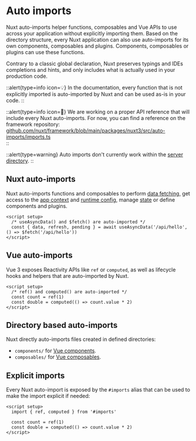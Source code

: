 # Auto imports

Nuxt auto-imports helper functions, composables and Vue APIs to use across your application without explicitly importing them. Based on the directory structure, every Nuxt application can also use auto-imports for its own components, composables and plugins. Components, composables or plugins can use these functions.

Contrary to a classic global declaration, Nuxt preserves typings and IDEs completions and hints, and only includes what is actually used in your production code.

::alert{type=info icon=💡}
In the documentation, every function that is not explicitly imported is auto-imported by Nuxt and can be used as-is in your code.
::

::alert{type=info icon=🚧}
We are working on a proper API reference that will include every Nuxt auto-imports. For now, you can find a reference on the framework repository: [github.com/nuxt/framework/blob/main/packages/nuxt3/src/auto-imports/imports.ts](https://github.com/nuxt/framework/blob/main/packages/nuxt3/src/auto-imports/imports.ts)  
::

::alert{type=warning}
Auto imports don't currently work within the [server directory](/guide/directory-structure/server).
::

## Nuxt auto-imports

Nuxt auto-imports functions and composables to perform [data fetching](/guide/features/data-fetching), get access to the [app context](/api-reference/composables/use-nuxt-app) and [runtime config](/guide/features/runtime-config), manage [state](/guide/features/state-management) or define components and plugins.

```vue
<script setup>
  /* useAsyncData() and $fetch() are auto-imported */
  const { data, refresh, pending } = await useAsyncData('/api/hello', () => $fetch('/api/hello'))
</script>
```

## Vue auto-imports

Vue 3 exposes Reactivity APIs like `ref` or `computed`, as well as lifecycle hooks and helpers that are auto-imported by Nuxt.

```vue
<script setup>
  /* ref() and computed() are auto-imported */
  const count = ref(1)
  const double = computed(() => count.value * 2)
</script>
```

## Directory based auto-imports

Nuxt directly auto-imports files created in defined directories:

- `components/` for [Vue components](/guide/directory-structure/components).
- `composables/` for [Vue composables](/guide/directory-structure/composables).

## Explicit imports

Every Nuxt auto-import is exposed by the `#imports` alias that can be used to make the import explicit if needed:

```vue
<script setup>
  import { ref, computed } from '#imports'

  const count = ref(1)
  const double = computed(() => count.value * 2)
</script>
```
